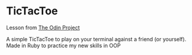 # TicTacToe

Lesson from [The Odin Project](https://www.theodinproject.com/lessons/ruby-tic-tac-toe)

A simple TicTacToe to play on your terminal against a friend (or yourself).
Made in Ruby to practice my new skills in OOP
